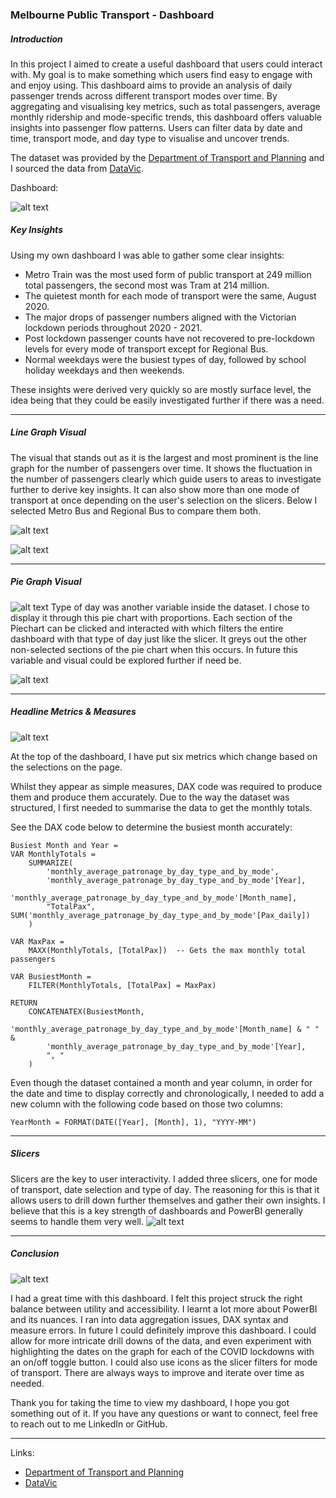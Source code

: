 ### Melbourne Public Transport - Dashboard 

##### Introduction

In this project I aimed to create a useful dashboard that users could interact with. My goal is to make something which users find easy to engage with and enjoy using.
This dashboard aims to provide an analysis of daily passenger trends across different transport modes over time. By aggregating and visualising key metrics, such as total passengers, average monthly ridership and mode-specific trends, this dashboard offers valuable insights into passenger flow patterns. Users can filter data by date and time, transport mode, and day type to visualise and uncover trends. 

The dataset was provided by the [Department of Transport and Planning](https://www.vic.gov.au/department-transport-and-planning) and I sourced the data from [DataVic](https://discover.data.vic.gov.au/).

Dashboard:

![alt text](train_default-1.png)

##### Key Insights

Using my own dashboard I was able to gather some clear insights:

- Metro Train was the most used form of public transport at 249 million total passengers, the second most was Tram at 214 million.
- The quietest month for each mode of transport were the same, August 2020.
- The major drops of passenger numbers aligned with the Victorian lockdown periods throughout 2020 - 2021.
- Post lockdown passenger counts have not recovered to pre-lockdown levels for every mode of transport except for Regional Bus. 
- Normal weekdays were the busiest types of day, followed by school holiday weekdays and then weekends.

These insights were derived very quickly so are mostly surface level, the idea being that they could be easily investigated further if there was a need.

---

##### Line Graph Visual

The visual that stands out as it is the largest and most prominent is the line graph for the number of passengers over time. It shows the fluctuation in the number of passengers clearly which guide users to areas to investigate further to derive key insights. It can also show more than one mode of transport at once depending on the user's selection on the slicers. Below I selected Metro Bus and Regional Bus to compare them both.

![alt text](image.png)

![alt text](image-2.png)

---

##### Pie Graph Visual

![alt text](image-5.png)
Type of day was another variable inside the dataset. I chose to display it through this pie chart with proportions. Each section of the Piechart can be clicked and interacted with which filters the entire dashboard with that type of day just like the slicer. It greys out the other non-selected sections of the pie chart when this occurs. In future this variable and visual could be explored further if need be. 

![alt text](image-4.png)


---

##### Headline Metrics & Measures

![alt text](key_metrics-1.png)

At the top of the dashboard, I have put six metrics which change based on the selections on the page. 

Whilst they appear as simple measures, DAX code was required to produce them and produce them accurately. Due to the way the dataset was structured, I first needed to summarise the data to get the monthly totals. 

See the DAX code below to determine the busiest month accurately:

```DAX
Busiest Month and Year = 
VAR MonthlyTotals =
    SUMMARIZE(
        'monthly_average_patronage_by_day_type_and_by_mode', 
        'monthly_average_patronage_by_day_type_and_by_mode'[Year], 
        'monthly_average_patronage_by_day_type_and_by_mode'[Month_name], 
        "TotalPax", SUM('monthly_average_patronage_by_day_type_and_by_mode'[Pax_daily])
    )

VAR MaxPax = 
    MAXX(MonthlyTotals, [TotalPax])  -- Gets the max monthly total passengers

VAR BusiestMonth =
    FILTER(MonthlyTotals, [TotalPax] = MaxPax)

RETURN 
    CONCATENATEX(BusiestMonth, 
        'monthly_average_patronage_by_day_type_and_by_mode'[Month_name] & " " & 
        'monthly_average_patronage_by_day_type_and_by_mode'[Year], 
        ", "
    )
```

Even though the dataset contained a month and year column, in order for the date and time to display correctly and chronologically, I needed to add a new column with the following code based on those two columns:

```DAX
YearMonth = FORMAT(DATE([Year], [Month], 1), "YYYY-MM")
```

---

##### Slicers

Slicers are the key to user interactivity. I added three slicers, one for mode of transport, date selection and type of day. The reasoning for this is that it allows users to drill down further themselves and gather their own insights. I believe that this is a key strength of dashboards and PowerBI generally seems to handle them very well. 
![alt text](slicers2-1.png)

---

##### Conclusion

![alt text](image-1.png)

I had a great time with this dashboard. I felt this project struck the right balance between utility and accessibility.
I learnt a lot more about PowerBI and its nuances. I ran into data aggregation issues, DAX syntax and measure errors. 
In future I could definitely improve this dashboard. I could allow for more intricate drill downs of the data, and even experiment with highlighting the dates on the graph for each of the COVID lockdowns with an on/off toggle button. I could also use icons as the slicer filters for mode of transport. There are always ways to improve and iterate over time as needed.

Thank you for taking the time to view my dashboard, I hope you got something out of it. 
If you have any questions or want to connect, feel free to reach out to me LinkedIn or GitHub.

--- 

Links:

- [Department of Transport and Planning](https://www.vic.gov.au/department-transport-and-planning) 
- [DataVic](https://discover.data.vic.gov.au/)